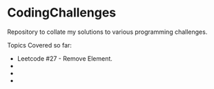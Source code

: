 # CodingChallenges
Repository to collate my solutions to various programming challenges.


Topics Covered so far:
* Leetcode #27 - Remove Element. 
*
*
*
